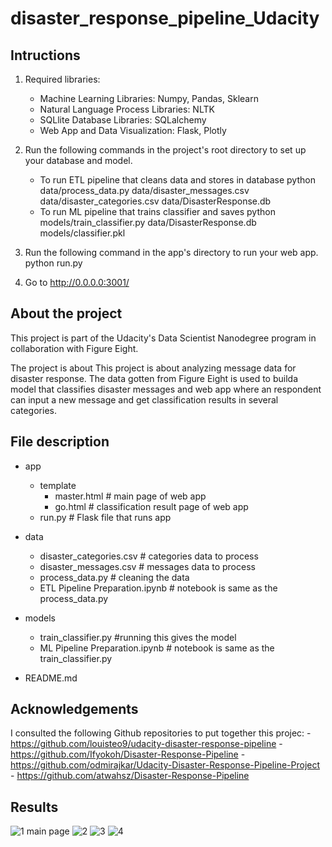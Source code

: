 # disaster_response_pipeline_Udacity
## Intructions
1. Required libraries:
    - Machine Learning Libraries: Numpy, Pandas, Sklearn
    - Natural Language Process Libraries: NLTK
    - SQLlite Database Libraries: SQLalchemy
    - Web App and Data Visualization: Flask, Plotly

2. Run the following commands in the project's root directory to set up your database and model.
    - To run ETL pipeline that cleans data and stores in database python data/process_data.py data/disaster_messages.csv data/disaster_categories.csv data/DisasterResponse.db
    - To run ML pipeline that trains classifier and saves python models/train_classifier.py data/DisasterResponse.db models/classifier.pkl

3. Run the following command in the app's directory to run your web app. python run.py

4. Go to http://0.0.0.0:3001/

## About the project
This project is part of the Udacity's Data Scientist Nanodegree program in collaboration with Figure Eight.

The project is about This project is about analyzing message data for disaster response. The data gotten from Figure Eight is used to builda model that classifies disaster messages and web app where an respondent can input a new message and get classification results in several categories.

## File description
- app
    - template
        - master.html  # main page of web app
        - go.html  # classification result page of web app
    - run.py  # Flask file that runs app

- data
    - disaster_categories.csv  # categories data to process 
    - disaster_messages.csv  # messages data to process
    - process_data.py        # cleaning the data
    - ETL Pipeline Preparation.ipynb    # notebook is same as the process_data.py

- models
    - train_classifier.py      #running this gives the model
    - ML Pipeline Preparation.ipynb  # notebook is same as the train_classifier.py   

- README.md

## Acknowledgements
I consulted the following Github repositories to put together this projec:
    - https://github.com/louisteo9/udacity-disaster-response-pipeline
    - https://github.com/Ifyokoh/Disaster-Response-Pipeline
    - https://github.com/odmirajkar/Udacity-Disaster-Response-Pipeline-Project
    - https://github.com/atwahsz/Disaster-Response-Pipeline

## Results

![1  main page](https://user-images.githubusercontent.com/104189092/197836163-599e1601-d0bf-4aed-8cf9-4249f11a5d85.png)
![2](https://user-images.githubusercontent.com/104189092/197836210-e7169aa2-95de-4943-9988-8a4e2585bb0d.png)
![3](https://user-images.githubusercontent.com/104189092/197836214-a0714d3e-3071-4a00-9f7d-87f084869cb2.png)
![4](https://user-images.githubusercontent.com/104189092/197836218-ec7195dd-4aec-49e6-b4e6-b37cda229be3.png)
